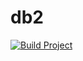 # db2
[![Build Project](https://github.com/upron81/db2/actions/workflows/build.yml/badge.svg)](https://github.com/upron81/db2/actions/workflows/build.yml)
